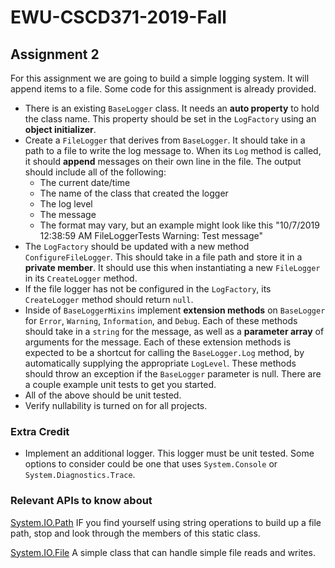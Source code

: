 # EWU-CSCD371-2019-Fall
## Assignment 2
For this assignment we are going to build a simple logging system. It will append items to a file. Some code for this assignment is already provided.


- There is an existing `BaseLogger` class. It needs an **auto property** to hold the class name. This property should be set in the `LogFactory` using an **object initializer**.
- Create a `FileLogger` that derives from `BaseLogger`. It should take in a path to a file to write the log message to. When its `Log` method is called, it should **append** messages on their own line in the file. The output should include all of the following:
  - The current date/time
  - The name of the class that created the logger
  - The log level
  - The message
  - The format may vary, but an example might look like this "10/7/2019 12:38:59 AM FileLoggerTests Warning: Test message"
- The `LogFactory` should be updated with a new method `ConfigureFileLogger`. This should take in a file path and store it in a **private member**. It should use this when instantiating a new `FileLogger` in its `CreateLogger` method. 
- If the file logger has not be configured in the `LogFactory`, its `CreateLogger` method should return `null`.
- Inside of `BaseLoggerMixins` implement **extension methods** on `BaseLogger` for `Error`, `Warning`, `Information`, and `Debug`. Each of these methods should take in a `string` for the message, as well as a **parameter array** of arguments for the message. Each of these extension methods is expected to be a shortcut for calling the `BaseLogger.Log` method, by automatically supplying the appropriate `LogLevel`. These methods should throw an exception if the `BaseLogger` parameter is null. There are a couple example unit tests to get you started. 
- All of the above should be unit tested.
- Verify nullability is turned on for all projects.

### Extra Credit
- Implement an additional logger. This logger must be unit tested. Some options to consider could be one that uses `System.Console` or `System.Diagnostics.Trace`.

### Relevant APIs to know about
[System.IO.Path](https://docs.microsoft.com/en-us/dotnet/api/system.io.path?view=netcore-3.0) IF you find yourself using string operations to build up a file path, stop and look through the members of this static class.

[System.IO.File](https://docs.microsoft.com/en-us/dotnet/api/system.io.file?view=netcore-3.0) A simple class that can handle simple file reads and writes.

